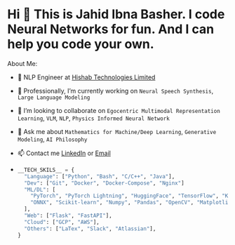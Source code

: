 <!---<p align="left">
  <a href="https://github.com/JahidBasher?tab=followers">
    <img alt="GitHub followers" src="https://img.shields.io/github/followers/JahidBasher?color=green&logo=github">
  </a>
  <a href="https://github.com/JahidBasher/">
    <img src="https://komarev.com/ghpvc/?username=JahidBasher" alt="visitors" />
  </a>
</p>-->

# Hi 👋 This is Jahid Ibna Basher. I code Neural Networks for fun. And I can help you code your own.

About Me:
- 🔭 NLP Engineer at [Hishab Technologies Limited](https://hishab.co/)
- 🌱 Professionally, I’m currently working on `Neural Speech Synthesis`, `Large Language Modeling`
- 👯 I’m looking to collaborate on `Egocentric Multimodal Representation Learning`, `VLM`, `NLP`, `Physics Informed Neural Network`
- 💬 Ask me about `Mathematics for Machine/Deep Learning`, `Generative Modeling`, `AI Philosophy`
- 📫 Contact me [LinkedIn](https://www.linkedin.com/in/jahid37/) or [Email](mailto:mohammadjahid1504037@gmail.com)
  
- ```python
  __TECH_SKILS__ = {
    "Language": ["Python", "Bash", "C/C++", "Java"],
    "Dev": ["Git", "Docker", "Docker-Compose", "Nginx"]
    "ML/DL": [
      "PyTorch", "PyTorch Lightning", "HuggingFace", "TensorFlow", "Keras",
      "ONNX", "Scikit-learn", "Numpy", "Pandas", "OpenCV", "Matplotlib"
    ],
    "Web": ["Flask", "FastAPI"],
    "Cloud": ["GCP", "AWS"],
    "Others": ["LaTex", "Slack", "Atlassian"],
  }
  ```
<!---
<p><img align="left" src="https://github-readme-stats.vercel.app/api/top-langs?username=JahidBasher&show_icons=true&locale=en&layout=compact" alt="JahidBasher" width="350" height="200" /></p>  <p>&nbsp;<img  align="center" src="https://github-readme-stats.vercel.app/api?username=JahidBasher&show_icons=true&locale=en" alt="JahidBasher"  width="400" height="200"/>
-->

